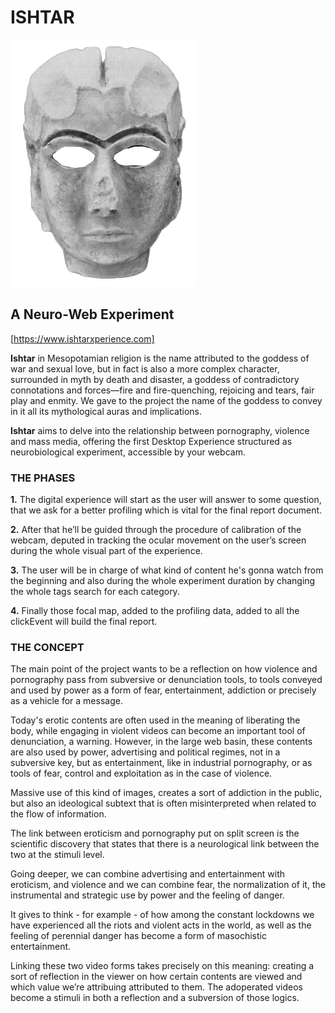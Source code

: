 ﻿# ISHTAR
![](media/ish_head.png)
## A Neuro-Web Experiment

[https://www.ishtarxperience.com]

**Ishtar** in Mesopotamian religion is the name attributed to the  goddess of war and sexual love,  but in fact is also a more complex character, surrounded in myth by death and disaster, a goddess of contradictory connotations and forces—fire and fire-quenching, rejoicing and tears, fair play and enmity. We gave to the project the name of the goddess to  convey in it all its mythological auras and implications.

**Ishtar** aims to delve into the relationship between pornography, violence and mass media, offering the first Desktop Experience structured as neurobiological experiment, accessible by your webcam.


### THE PHASES

**1.**
The digital experience will start as the user will answer to some question, that we ask for a better profiling which is vital for the final report document.

**2.**
 After that he’ll be guided through the procedure of calibration of the webcam, deputed in tracking the ocular movement on the user’s screen during the whole visual part of the experience. 

**3.**
The user will be in charge of what kind of content he's gonna watch from the beginning and also during the whole experiment duration by changing the whole tags search for each category. 

**4.**
Finally those focal map, added to the profiling data, added to all the clickEvent will build the final report.


### THE CONCEPT

The main point of the project wants to be a reflection on how violence and pornography pass from subversive or denunciation tools, to tools conveyed and used by power as a form of fear, entertainment, addiction or precisely as a vehicle for a message.

Today's erotic contents are often used in the meaning of liberating the body, while engaging in violent videos can become an important tool of denunciation, a warning. However, in the large web basin, these contents are also used by power, advertising and political regimes, not in a subversive key, but as entertainment, like in industrial pornography,  or as tools of fear, control and exploitation as in the case of violence. 

Massive use of this kind of images, creates a sort of addiction in the public, but also an ideological subtext that is often misinterpreted when related to the flow of information.

The link between eroticism and pornography put on split screen is the scientific discovery that states that there is a neurological link between the two at the stimuli level.

Going deeper, we can combine advertising and entertainment with eroticism, and violence and we can combine fear, the normalization of it, the instrumental and strategic use by power and the feeling of danger. 

It gives to think - for example -  of how among the constant lockdowns we have experienced all the riots and violent acts in the world, as well as the feeling of perennial danger has become a form of masochistic entertainment.

Linking these two video forms takes precisely on this meaning: creating a sort of reflection in the viewer on how certain contents are viewed and which value we’re attribuing attributed to them. The adoperated videos become a stimuli in both a reflection and a subversion of those logics.

